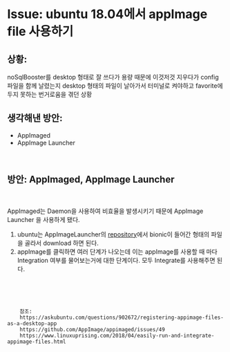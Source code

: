 <!--
author: Dailyscat
purpose: issue arrange
rules:
 (1) 헤더와 문단사이
    <br/>
    <br/>
 (2) 코드가 작성되는 부분은 >로 정리
 (3) 참조는 해당 내용 바로 아래
    <br/>
    <br/>
 (4) 명령어는 bold
 (5) 방안은 ## 안의 과정은 ###
-->

# Issue: ubuntu 18.04에서 appImage file 사용하기

## 상황:

noSqlBooster를 desktop 형태로 잘 쓰다가 용량 때문에 이것저것 지우다가 config 파일을 함께 날렸는지 desktop 형태의 파일이 날아가서 터미널로 켜야하고 favorite에 두지 못하는 번거로움을 겪던 상황
<br/>

## 생각해낸 방안:

- AppImaged
- AppImage Launcher

<br/>

## 방안: AppImaged, AppImage Launcher

<br/>

AppImaged는 Daemon을 사용하여 비효율을 발생시키기 때문에 AppImage Launcher 을 사용하게 됐다.

1. ubuntu는 AppImageLauncher의 [repository](https://github.com/TheAssassin/AppImageLauncher/releases)에서 bionic이 들어간 형태의 파일을 골라서 download 하면 된다.
2. appImage를 클릭하면 여러 단계가 나오는데 이는 appImage를 사용할 때 마다 Integration 여부를 물어보는거에 대한 단계이다. 모두 Integrate를 사용해주면 된다.

<br/>
<br/>
<br/>

        참조:
        https://askubuntu.com/questions/902672/registering-appimage-files-as-a-desktop-app
        https://github.com/AppImage/appimaged/issues/49
        https://www.linuxuprising.com/2018/04/easily-run-and-integrate-appimage-files.html

<br/>
